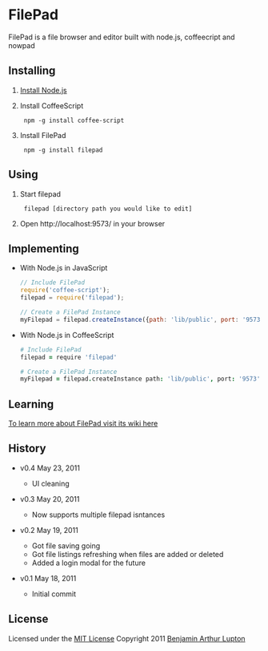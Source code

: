 # FilePad

FilePad is a file browser and editor built with node.js, coffeecript and nowpad


## Installing


1. [Install Node.js](https://github.com/balupton/node/wiki/Installing-Node.js)

2. Install CoffeeScript
		
		npm -g install coffee-script

3. Install FilePad

		npm -g install filepad


## Using

1. Start filepad

		filepad [directory path you would like to edit]

2. Open http://localhost:9573/ in your browser


## Implementing

- With Node.js in JavaScript

	``` javascript
	// Include FilePad
	require('coffee-script');
	filepad = require('filepad');

	// Create a FilePad Instance
	myFilepad = filepad.createInstance({path: 'lib/public', port: '9573'});
	```

- With Node.js in CoffeeScript
	
	``` coffeescript
	# Include FilePad
	filepad = require 'filepad'

	# Create a FilePad Instance
	myFilepad = filepad.createInstance path: 'lib/public', port: '9573'


## Learning

[To learn more about FilePad visit its wiki here](https://github.com/balupton/filepad/wiki)


## History

- v0.4 May 23, 2011
	- UI cleaning

- v0.3 May 20, 2011
	- Now supports multiple filepad isntances

- v0.2 May 19, 2011
	- Got file saving going
	- Got file listings refreshing when files are added or deleted
	- Added a login modal for the future

- v0.1 May 18, 2011
	- Initial commit


## License

Licensed under the [MIT License](http://creativecommons.org/licenses/MIT/)
Copyright 2011 [Benjamin Arthur Lupton](http://balupton.com)
